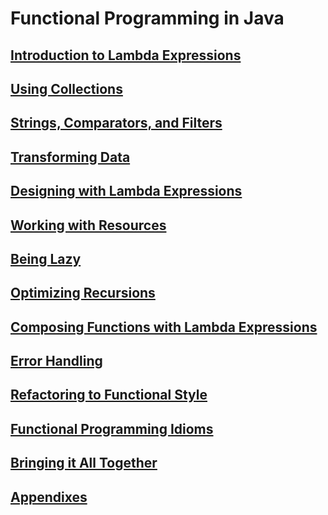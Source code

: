 # Functional Programming in Java

## [Introduction to Lambda Expressions](com/java/functional/ch01_intro/README.md)

## [Using Collections](com/java/functional/ch02_collections/README.md)

## [Strings, Comparators, and Filters](com/java/functional/ch03_strings_comparators_filters/README.md)

## [Transforming Data](com/java/functional/ch04_transform_data/README.md)

## [Designing with Lambda Expressions](com/java/functional/ch05_designing_lambda/README.md)

## [Working with Resources](com/java/functional/ch06_resources/README.md)

## [Being Lazy](com/java/functional/ch07_lazy/README.md)

## [Optimizing Recursions](com/java/functional/ch08_recursions/README.md)

## [Composing Functions with Lambda Expressions](com/java/functional/ch09_composite_functions/README.md)

## [Error Handling](com/java/functional/ch10_error_handling/README.md)

## [Refactoring to Functional Style](com/java/functional/ch11_refactor_function_style/README.md)

## [Functional Programming Idioms](com/java/functional/ch12_idioms/README.md)

## [Bringing it All Together](com/java/functional/ch13_togther/README.md)

## [Appendixes](com/java/functional/appendix/README.md)


